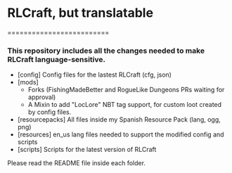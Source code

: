 # RLCraft, but translatable  
=========================  

### This repository includes all the changes needed to make RLCraft language-sensitive.  
- [config] Config files for the lastest RLCraft (cfg, json)  
- [mods]  
  - Forks (FishingMadeBetter and RogueLike Dungeons PRs waiting for approval)  
  - A Mixin to add "LocLore" NBT tag support, for custom loot created by config files.  
- [resourcepacks] All files inside my Spanish Resource Pack (lang, ogg, png)  
- [resources] en_us lang files needed to support the modified config and scripts  
- [scripts] Scripts for the latest version of RLCraft  

Please read the README file inside each folder.  
